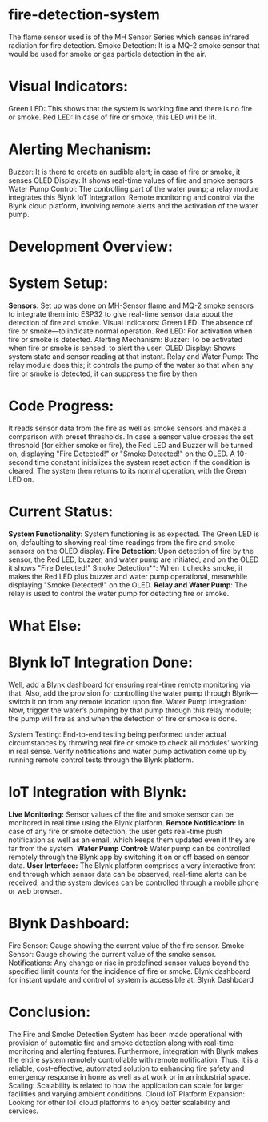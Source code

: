 # fire-detection-system
 The flame sensor used is of the MH Sensor Series which senses infrared radiation for fire detection.
Smoke Detection: It is a MQ-2 smoke sensor that would be used for smoke or gas particle detection in the air.
# Visual Indicators:
Green LED: This shows that the system is working fine and there is no fire or smoke.
Red LED: In case of fire or smoke, this LED will be lit.
# Alerting Mechanism:
Buzzer: It is there to create an audible alert; in case of fire or smoke, it senses
OLED Display: It shows real-time values of fire and smoke sensors
Water Pump Control: The controlling part of the water pump; a relay module integrates this
Blynk IoT Integration: Remote monitoring and control via the Blynk cloud platform, involving remote alerts and the activation of the water pump.
# Development Overview:
# System Setup:
**Sensors**: Set up was done on MH-Sensor flame and MQ-2 smoke sensors to integrate them into ESP32 to give real-time sensor data about the detection of fire and smoke.
Visual Indicators:
Green LED: The absence of fire or smoke—to indicate normal operation.
Red LED: For activation when fire or smoke is detected.
Alerting Mechanism:
Buzzer: To be activated when fire or smoke is sensed, to alert the user.
OLED Display: Shows system state and sensor reading at that instant.
Relay and Water Pump: The relay module does this; it controls the pump of the water so that when any fire or smoke is detected, it can suppress the fire by then.
# Code Progress:
It reads sensor data from the fire as well as smoke sensors and makes a comparison with preset thresholds.
In case a sensor value crosses the set threshold (for either smoke or fire), the Red LED and Buzzer will be turned on, displaying "Fire Detected!" or "Smoke Detected!" on the OLED.
A 10-second time constant initializes the system reset action if the condition is cleared. The system then returns to its normal operation, with the Green LED on.
# Current Status:
**System Functionality**: System functioning is as expected. The Green LED is on, defaulting to showing real-time readings from the fire and smoke sensors on the OLED display.
**Fire Detection**: Upon detection of fire by the sensor, the Red LED, buzzer, and water pump are initiated, and on the OLED it shows "Fire Detected!"
Smoke Detection**: When it checks smoke, it makes the Red LED plus buzzer and water pump operational, meanwhile displaying "Smoke Detected!" on the OLED.
**Relay and Water Pump**: The relay is used to control the water pump for detecting fire or smoke.
# What Else:
# Blynk IoT Integration Done:
Well, add a Blynk dashboard for ensuring real-time remote monitoring via that. Also, add the provision for controlling the water pump through Blynk—switch it on from any remote location upon fire. Water Pump Integration:
Now, trigger the water’s pumping by that pump through this relay module; the pump will fire as and when the detection of fire or smoke is done.

System Testing: End-to-end testing being performed under actual circumstances by throwing real fire or smoke to check all modules' working in real sense.
Verify notifications and water pump activation come up by running remote control tests through the Blynk platform.
# IoT Integration with Blynk:
**Live Monitoring:** Sensor values of the fire and smoke sensor can be monitored in real time using the Blynk platform.
**Remote Notification:** In case of any fire or smoke detection, the user gets real-time push notification as well as an email, which keeps them updated even if they are far from the system.
**Water Pump Control:** Water pump can be controlled remotely through the Blynk app by switching it on or off based on sensor data.
**User Interface:** The Blynk platform comprises a very interactive front end through which sensor data can be observed, real-time alerts can be received, and the system devices can be controlled through a mobile phone or web browser.
# Blynk Dashboard:
Fire Sensor: Gauge showing the current value of the fire sensor.
Smoke Sensor: Gauge showing the current value of the smoke sensor.
Notifications: Any change or rise in predefined sensor values beyond the specified limit counts for the incidence of fire or smoke. Blynk dashboard for instant update and control of system is accessible at:
Blynk Dashboard
# Conclusion:
The Fire and Smoke Detection System has been made operational with provision of automatic fire and smoke detection along with real-time monitoring and alerting features. Furthermore, integration with Blynk makes the entire system remotely controllable with remote notification. Thus, it is a reliable, cost-effective, automated solution to enhancing fire safety and emergency response in home as well as at work or in an industrial space.
Scaling: Scalability is related to how the application can scale for larger facilities and varying ambient conditions.
Cloud IoT Platform Expansion: Looking for other IoT cloud platforms to enjoy better scalability and services.
